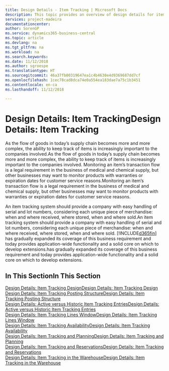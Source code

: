 ```yaml
---
title: Design Details - Item Tracking | Microsoft Docs
description: This topic provides an overview of design details for item tracking.
services: project-madeira
documentationcenter: 
author: SorenGP
ms.service: dynamics365-business-central
ms.topic: article
ms.devlang: na
ms.tgt_pltfrm: na
ms.workload: na
ms.search.keywords: 
ms.date: 11/12/2018
ms.author: sgroespe
ms.translationtype: HT
ms.sourcegitcommit: 46a37fb00319647ea1c4b4630e4d9369687dd7cf
ms.openlocfilehash: 1cec78cad8dca74e0a554ea183dae7a75c1b3451
ms.contentlocale: en-ca
ms.lasthandoff: 11/12/2018

---
```

# <a name="design-details-item-tracking"></a><span data-ttu-id="9b899-103">Design Details: Item Tracking</span><span class="sxs-lookup"><span data-stu-id="9b899-103">Design Details: Item Tracking</span></span>
<span data-ttu-id="9b899-104">As the flow of goods in today’s supply chain becomes more and more complex, the ability to keep track of items is increasingly important to the companies involved.</span><span class="sxs-lookup"><span data-stu-id="9b899-104">As the flow of goods in today’s supply chain becomes more and more complex, the ability to keep track of items is increasingly important to the companies involved.</span></span> <span data-ttu-id="9b899-105">Monitoring an item’s transaction flow is a legal requirement in the business of medical and chemical supply, but other businesses may want to monitor products with warranties or expiration dates for customer service reasons.</span><span class="sxs-lookup"><span data-stu-id="9b899-105">Monitoring an item’s transaction flow is a legal requirement in the business of medical and chemical supply, but other businesses may want to monitor products with warranties or expiration dates for customer service reasons.</span></span>  

<span data-ttu-id="9b899-106">An item tracking system should provide a company with easy handling of serial and lot numbers, considering each unique piece of merchandise: when and where received, where stored, when and where sold.</span><span class="sxs-lookup"><span data-stu-id="9b899-106">An item tracking system should provide a company with easy handling of serial and lot numbers, considering each unique piece of merchandise: when and where received, where stored, when and where sold.</span></span> [!INCLUDE[d365fin](includes/d365fin_md.md)] <span data-ttu-id="9b899-107">has gradually expanded its coverage of this business requirement and today provides application-wide functionality and a solid core on which to develop extensions.</span><span class="sxs-lookup"><span data-stu-id="9b899-107">has gradually expanded its coverage of this business requirement and today provides application-wide functionality and a solid core on which to develop extensions.</span></span>  

## <a name="in-this-section"></a><span data-ttu-id="9b899-108">In This Section</span><span class="sxs-lookup"><span data-stu-id="9b899-108">In This Section</span></span>  
[<span data-ttu-id="9b899-109">Design Details: Item Tracking Design</span><span class="sxs-lookup"><span data-stu-id="9b899-109">Design Details: Item Tracking Design</span></span>](design-details-item-tracking-design.md)  
[<span data-ttu-id="9b899-110">Design Details: Item Tracking Posting Structure</span><span class="sxs-lookup"><span data-stu-id="9b899-110">Design Details: Item Tracking Posting Structure</span></span>](design-details-item-tracking-posting-structure.md)  
[<span data-ttu-id="9b899-111">Design Details: Active versus Historic Item Tracking Entries</span><span class="sxs-lookup"><span data-stu-id="9b899-111">Design Details: Active versus Historic Item Tracking Entries</span></span>](design-details-active-versus-historic-item-tracking-entries.md)  
[<span data-ttu-id="9b899-112">Design Details: Item Tracking Lines Window</span><span class="sxs-lookup"><span data-stu-id="9b899-112">Design Details: Item Tracking Lines Window</span></span>](design-details-item-tracking-lines-window.md)  
[<span data-ttu-id="9b899-113">Design Details: Item Tracking Availability</span><span class="sxs-lookup"><span data-stu-id="9b899-113">Design Details: Item Tracking Availability</span></span>](design-details-item-tracking-availability.md)  
[<span data-ttu-id="9b899-114">Design Details: Item Tracking and Planning</span><span class="sxs-lookup"><span data-stu-id="9b899-114">Design Details: Item Tracking and Planning</span></span>](design-details-item-tracking-and-planning.md)  
[<span data-ttu-id="9b899-115">Design Details: Item Tracking and Reservations</span><span class="sxs-lookup"><span data-stu-id="9b899-115">Design Details: Item Tracking and Reservations</span></span>](design-details-item-tracking-and-reservations.md)  
[<span data-ttu-id="9b899-116">Design Details: Item Tracking in the Warehouse</span><span class="sxs-lookup"><span data-stu-id="9b899-116">Design Details: Item Tracking in the Warehouse</span></span>](design-details-item-tracking-in-the-warehouse.md)

